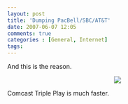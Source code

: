 ```yaml
---
layout: post
title: 'Dumping PacBell/SBC/AT&T'
date: 2007-06-07 12:05
comments: true
categories : [General, Internet]
tags:
---
```

And this is the reason.

<center>
<a href="http://www.speedtest.net"><img src="http://www.speedtest.net/result/136962327.png"/></a>
</center>

Comcast Triple Play is much faster.

